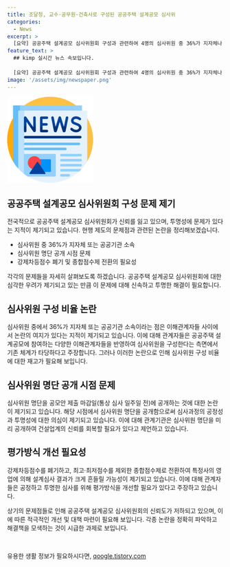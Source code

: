 ```yaml
---
title: 조달청, 교수·공무원·건축사로 구성된 공공주택 설계공모 심사위
categories:
  - News
excerpt: >
  [요약] 공공주택 설계공모 심사위원회 구성과 관련하여 4명의 심사위원 중 36%가 지자체나 공공기관 소속 문제 제기. 심사위원 명단 공개와 점수제도 변화에 대한 논란 존재. 조달청은 청렴옴부즈만과 평가모니터링단을 통해 부정행위 방지에 노력하고 있음. Maybe 출처: 정책브리핑.
feature_text: >
  ## kimp 실시간 뉴스 속보입니다.

  [요약] 공공주택 설계공모 심사위원회 구성과 관련하여 4명의 심사위원 중 36%가 지자체나 공공기관 소속 문제 제기. 심사위원 명단 공개와 점수제도 변화에 대한 논란 존재. 조달청은 청렴옴부즈만과 평가모니터링단을 통해 부정행위 방지에 노력하고 있음. Maybe 출처: 정책브리핑.
image: '/assets/img/newspaper.png'
---
```


<p><img src="/assets/img/newspaper.png" alt="kimplant 속보" /></p>

<h2 data-ke-size="size26">공공주택 설계공모 심사위원회 구성 문제 제기</h2>

<p>전국적으로 공공주택 설계공모 심사위원회가 신뢰를 잃고 있으며, 투명성에 문제가 있다는 지적이 제기되고 있습니다. 현행 제도의 문제점과 관련된 논란을 정리해보겠습니다.</p>

<ul>
  <li>심사위원 중 36%가 지자체 또는 공공기관 소속</li>
  <li>심사위원 명단 공개 시점 문제</li>
  <li>강제차등점수 폐기 및 종합점수제 전환의 필요성</li>
</ul>

<p>각각의 문제들을 자세히 살펴보도록 하겠습니다. 공공주택 설계공모 심사위원회에 대한 심각한 우려가 제기되고 있는 만큼 이 문제에 대해 신속하고 투명한 해결이 필요합니다. </p>

<h2 data-ke-size="size26">심사위원 구성 비율 논란</h2>

<p>심사위원 중에서 36%가 지자체 또는 공공기관 소속이라는 점은 이해관계자들 사이에서 논란의 여지가 있다는 지적이 제기되고 있습니다. 이에 대해 관계자들은 공공주택 설계공모에 참여하는 다양한 이해관계자들을 반영하여 심사위원을 구성한다는 측면에서 기존 체계가 타당하다고 주장합니다. 그러나 이러한 논란으로 인해 심사위원 구성 비율에 대한 재고가 필요해 보입니다.</p>

<h2 data-ke-size="size26">심사위원 명단 공개 시점 문제</h2>

<p>심사위원 명단을 공모안 제출 마감일(통상 심사 일주일 전)에 공개하는 것에 대한 논란이 제기되고 있습니다. 해당 시점에서 심사위원 명단을 공개함으로써 심사과정의 공정성과 투명성에 대한 의심이 제기되고 있습니다. 이에 대해 관계기관은 심사위원 명단을 미리 공개하여 건설업계의 신뢰를 회복할 필요가 있다고 제언하고 있습니다.</p>

<h2 data-ke-size="size26">평가방식 개선 필요성</h2>

<p>강제차등점수를 폐기하고, 최고·최저점수를 제외한 종합점수제로 전환하여 특정사의 영업에 의해 설계심사 결과가 크게 흔들릴 가능성이 제기되고 있습니다. 이에 대해 관계자들은 공정하고 투명한 심사를 위해 평가방식을 개선할 필요가 있다고 주장하고 있습니다.</p>

<p>상기의 문제점들로 인해 공공주택 설계공모 심사위원회의 신뢰도가 저하되고 있으며, 이에 따른 적극적인 개선 및 대책 마련이 필요해 보입니다. 각종 논란을 정확히 파악하고 해결책을 모색하는 것이 시급한 과제로 보입니다. <p data-ke-size="size16">&nbsp;</p></p>
유용한 생활 정보가 필요하시다면, <a href="https://qoogle.tistory.com" rel="dofollow">qoogle.tistory.com</a>


